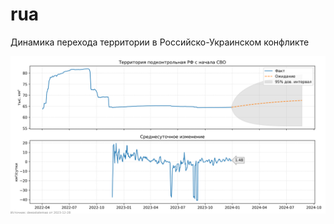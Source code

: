 # rua
Динамика перехода территории в Российско-Украинском конфликте

[![img](img/area.png)](img/area.png)
